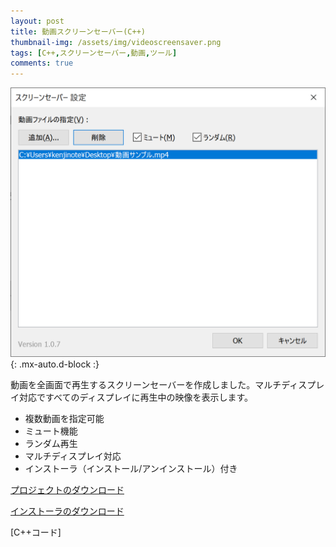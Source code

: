 ```yaml
---
layout: post
title: 動画スクリーンセーバー(C++)
thumbnail-img: /assets/img/videoscreensaver.png
tags: [C++,スクリーンセーバー,動画,ツール]
comments: true
---
```


![](/assets/img/videoscreensaver.png){: .mx-auto.d-block :}

動画を全画面で再生するスクリーンセーバーを作成しました。マルチディスプレイ対応ですべてのディスプレイに再生中の映像を表示します。

- 複数動画を指定可能
- ミュート機能
- ランダム再生
- マルチディスプレイ対応
- インストーラ（インストール/アンインストール）付き

[プロジェクトのダウンロード](https://github.com/kenjinote/videoscreensaver/archive/master.zip)

[インストーラのダウンロード](https://github.com/kenjinote/VideoScreensaver/releases/latest)

[C++コード]
<script src="https://gist.github.com/kenjinote/e73cb7c9c899c260a5b78e391dc3f172.js"></script>
